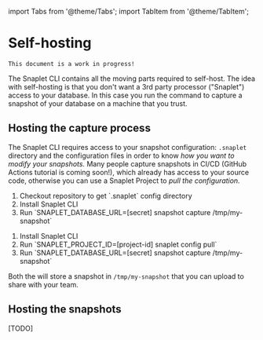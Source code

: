 import Tabs from '@theme/Tabs';
import TabItem from '@theme/TabItem';

# Self-hosting

`This document is a work in progress!`

The Snaplet CLI contains all the moving parts required to self-host.
The idea with self-hosting is that you don't want a 3rd party processor ("Snaplet") access to your database.
In this case you run the command to capture a snapshot of your database on a machine that you trust.

## Hosting the capture process

The Snaplet CLI requires access to your snapshot configuration: `.snaplet` directory and the configuration files in order to know _how you want to modify your snapshots._
Many people capture snapshots in CI/CD (GitHub Actions tutorial is coming soon!), which already has access to your source code, otherwise you can use a Snaplet Project to _pull the configuration._

<Tabs>
  <TabItem value="apple" label="With source-code (CI/CD)" default>
    <ol>
      <li>Checkout repository to get `.snaplet` config directory</li>
      <li>Install Snaplet CLI</li>
      <li>Run `SNAPLET_DATABASE_URL=[secret] snapshot capture /tmp/my-snapshot`</li>
    </ol>
  </TabItem>
  <TabItem value="orange" label="Without source-code (Snaplet Project)">
    <ol>
      <li>Install Snaplet CLI</li>
      <li>Run `SNAPLET_PROJECT_ID=[project-id] snaplet config pull`</li>
      <li>Run `SNAPLET_DATABASE_URL=[secret] snapshot capture /tmp/my-snapshot`</li>
    </ol>
  </TabItem>  
</Tabs>

Both the  will store a snapshot in `/tmp/my-snapshot` that you can upload to share with your team.

## Hosting the snapshots

[TODO]